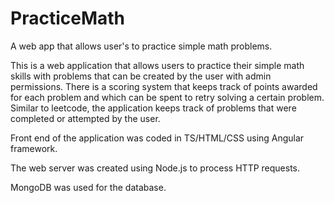 # PracticeMath
A web app that allows user's to practice simple math problems.

This is a web application that allows users to practice their simple math skills with problems that can be created by the user with admin permissions.
There is a scoring system that keeps track of points awarded for each problem and which can be spent to retry solving a certain problem. Similar to leetcode, the application keeps track of problems that were completed or attempted by the user.

Front end of the application was coded in TS/HTML/CSS using Angular framework.

The web server was created using Node.js to process HTTP requests. 

MongoDB was used for the database.
